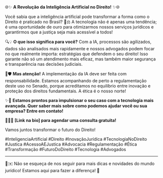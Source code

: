 🌐✨ **A Revolução da Inteligência Artificial no Direito!** ✨🌐

Você sabia que a inteligência artificial pode transformar a forma como o Direito é praticado no Brasil? 🤖⚖️ A tecnologia não é apenas uma tendência; é uma oportunidade de ouro para otimizarmos nossos serviços jurídicos e garantirmos que a justiça seja mais acessível a todos!

🔍💡 **O que isso significa para você?** 
Com a IA, processos são agilizados, dados são analisados mais rapidamente e nossos advogados podem focar no que realmente importa: estratégias que defendem o seu direito! Isso garante não só um atendimento mais eficaz, mas também maior segurança e transparência nas decisões judiciais.

🚀🛡️ **Mas atenção!** A implementação da IA deve ser feita com responsabilidade. Estamos acompanhando de perto a regulamentação deste uso no Senado, porque acreditamos no equilíbrio entre inovação e proteção dos direitos fundamentais. A ética é o nosso norte! 

✨💬 **Estamos prontos para impulsionar o seu caso com a tecnologia mais avançada. Quer saber mais sobre como podemos ajudar você ou sua empresa? Entre em contato!**

🔗👩‍⚖️ **[Link na bio] para agendar uma consulta gratuita!** 

Vamos juntos transformar o futuro do Direito! 

#InteligenciaArtificial #Direito #InovaçãoJurídica #TecnologiaNoDireito #Justica #AcessoAEJustica #Advocacia #Regulamentação #Ética #Transformação #FuturoDoDireito #Tecnologia #Advogados

---

📩✉️ Não se esqueça de nos seguir para mais dicas e novidades do mundo jurídico! Estamos aqui para fazer a diferença! 💪